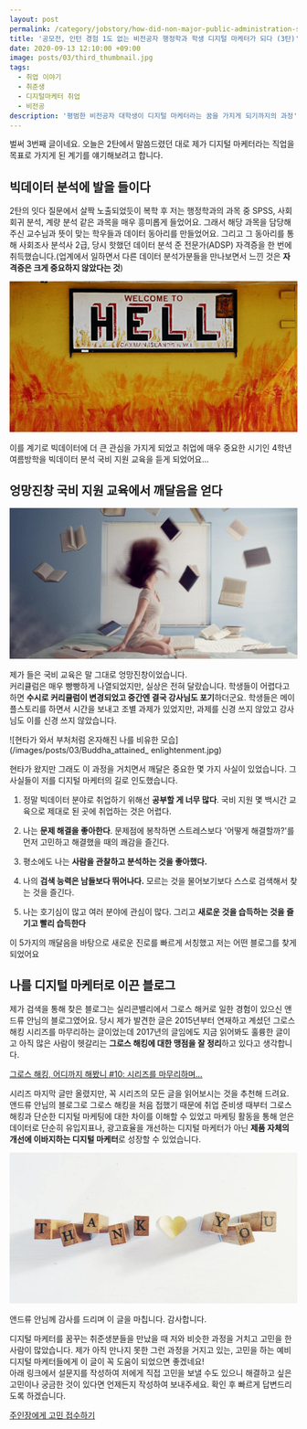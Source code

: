 ```yaml
---
layout: post
permalink: /category/jobstory/how-did-non-major-public-administration-students-become-digital-marketer-third-story/
title: '공모전, 인턴 경험 1도 없는 비전공자 행정학과 학생 디지털 마케터가 되다 (3탄)'
date: 2020-09-13 12:10:00 +09:00
image: posts/03/third_thumbnail.jpg
tags:
  - 취업 이야기
  - 취준생
  - 디지털마케터 취업
  - 비전공
description: '평범한 비전공자 대학생이 디지털 마케터라는 꿈을 가지게 되기까지의 과정'
---
```


벌써 3번째 글이네요. 오늘은 2탄에서 말씀드렸던 대로 제가 디지털 마케터라는 직업을 목표로 가지게 된 계기를 얘기해보려고 합니다.

## 빅데이터 분석에 발을 들이다

2탄의 잇다 질문에서 살짝 노출되었듯이 복학 후 저는 행정학과의 과목 중 SPSS, 사회회귀 분석, 계량 분석 같은 과목을 매우 흥미롭게 들었어요. 그래서 해당 과목을 담당해주신 교수님과 뜻이 맞는 학우들과 데이터 동아리를 만들었어요. 그리고 그 동아리를 통해 사회조사 분석사 2급, 당시 핫했던 데이터 분석 준 전문가(ADSP) 자격증을 한 번에 취득했습니다.(업계에서 일하면서 다른 데이터 분석가분들을 만나보면서 느낀 것은 **자격증은 크게 중요하지 않았다는 것**)<br>

![지옥에 오신 것을 환영합니다](/images/posts/03/wellcome_to_hell.jpg)

이를 계기로 빅데이터에 더 큰 관심을 가지게 되었고 취업에 매우 중요한 시기인 4학년 여름방학을 빅데이터 분석 국비 지원 교육을 듣게 되었어요...

## 엉망진창 국비 지원 교육에서 깨달음을 얻다

![엉망진창인 사람의 모습](/images/posts/03/mess_book.jpg)

제가 들은 국비 교육은 말 그대로 엉망진창이었습니다.<br>
커리큘럼은 매우 빵빵하게 나열되었지만, 실상은 전혀 달랐습니다. 학생들이 어렵다고 하면 **수시로 커리큘럼이 변경되었고 중간엔 결국 강사님도 포기**하더군요. 학생들은 메이플스토리를 하면서 시간을 보내고 조별 과제가 있었지만, 과제를 신경 쓰지 않았고 강사님도 이를 신경 쓰지 않았습니다. <br>

![현타가 와서 부처처럼 온자해진 나를 비유한 모습](/images/posts/03/Buddha_attained_ enlightenment.jpg)

현타가 왔지만 그래도 이 과정을 거치면서 깨달은 중요한 몇 가지 사실이 있었습니다. 그  사실들이 저를 디지털 마케터의 길로 인도했습니다.

1. 정말 빅데이터 분야로 취업하기 위해선 **공부할 게 너무 많다**. 국비 지원 몇 백시간 교육으로 제대로 된 곳에 취업하는 것은 어렵다.

2. 나는 **문제 해결을 좋아한다**. 문제점에 봉착하면 스트레스보다 '어떻게 해결할까?'를 먼저 고민하고 해결했을 때의 쾌감을 즐긴다.

3. 평소에도 나는 **사람을 관찰하고 분석하는 것을 좋아했다.**

4. 나의 **검색 능력은 남들보다 뛰어나다.** 모르는 것을 물어보기보다 스스로 검색해서 찾는 것을 즐긴다.

5. 나는 호기심이 많고 여러 분야에 관심이 많다. 그리고 **새로운 것을 습득하는 것을 즐기고 빨리 습득한다**

  이 5가지의 깨달음을 바탕으로 새로운 진로를 빠르게 서칭했고 저는 어떤 블로그를 찾게 되었어요

## 나를 디지털 마케터로 이끈 블로그

제가 검색을 통해 찾은 블로그는 실리콘밸리에서 그로스 해커로 일한 경험이 있으신 앤드류 안님의 블로그였어요. 당시 제가 발견한 글은 2015년부터 연재하고 계셨던 그로스 해킹 시리즈를 마무리하는 글이었는데 2017년의 글임에도 지금 읽어봐도 훌륭한 글이고 아직 많은 사람이 헷갈리는 **그로스 해킹에 대한 맹점을 잘 정리**하고 있다고 생각합니다.<br>

[그로스 해킹, 어디까지 해봤니 #10: 시리즈를 마무리하며…](https://www.andrewahn.co/marketing/growth-hacking-insights/)

시리즈 마지막 글만 올렸지만, 꼭 시리즈의 모든 글을 읽어보시는 것을 추천해 드려요.<br>
앤드류 안님의 블로그로 그로스 해킹을 처음 접했기 때문에 취업 준비생 때부터 그로스 해킹과 단순한 디지털 마케팅에 대한 차이를 이해할 수 있었고 마케팅 활동을 통해 얻은 데이터로 단순히 유입지표나, 광고효율을 개선하는 디지털 마케터가 아닌 **제품 자체의 개선에 이바지하는 디지털 마케터**로 성장할 수 있었습니다.<br>

![감사합니다](/images/posts/03/thank_you.jpg)

앤드류 안님께 감사를 드리며 이 글을 마칩니다. 감사합니다.

디지털 마케터를 꿈꾸는 취준생분들을 만났을 때 저와 비슷한 과정을 거치고 고민을 한 사람이 많았습니다. 제가 아직 만나지 못한 그런 과정을 거지고 있는, 고민을 하는 예비 디지털 마케터들에게 이 글이 꼭 도움이 되었으면 좋겠네요!<br>
아래 링크에서 설문지를 작성하여 저에게 직접 고민을 보낼 수도 있으니 해결하고 싶은 고민이나 궁금한 것이 있다면 언제든지 작성하여 보내주세요. 확인 후 빠르게 답변드리도록 하겠습니다.

[주인장에게 고민 접수하기](https://heejun.kim/contact)
